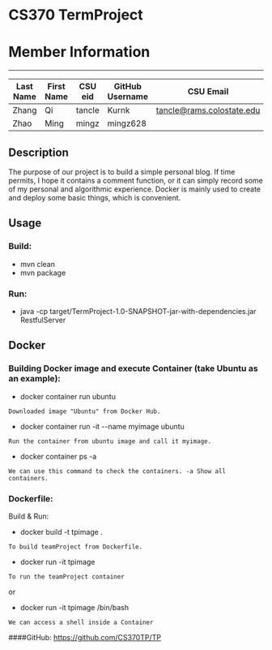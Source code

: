 # CS370 TermProject
# Member Information
***

Last Name | First Name | CSU eid | GitHub Username | CSU Email 
----------|------------|---------|-----------------|-----------
Zhang | Qi | tancle | Kurnk| tancle@rams.colostate.edu
Zhao | Ming | mingz | mingz628 |

## Description
The purpose of our project is to build a simple personal blog. If time permits, I hope it contains a comment function, or it can simply record some of my personal and algorithmic experience. Docker is mainly used to create and deploy some basic things, which is convenient.

## Usage
### Build:
* mvn clean
* mvn package

### Run:
* java -cp target/TermProject-1.0-SNAPSHOT-jar-with-dependencies.jar RestfulServer

## Docker
### Building Docker image and execute Container (take Ubuntu as an example):
* docker container run ubuntu
<pre><code>Downloaded image "Ubuntu" from Docker Hub.</code></pre>
* docker container run -it --name myimage ubuntu
<pre><code>Run the container from ubuntu image and call it myimage.</code></pre>
* docker container ps -a
<pre><code>We can use this command to check the containers. -a Show all containers.</code></pre>


### Dockerfile:
Build & Run:
* docker build -t tpimage .
<pre><code>To build teamProject from Dockerfile.</code></pre>
* docker run -it tpimage
<pre><code>To run the teamProject container</code></pre>
or
* docker run -it tpimage /bin/bash
<pre><code>We can access a shell inside a Container</code></pre>

####GitHub: https://github.com/CS370TP/TP